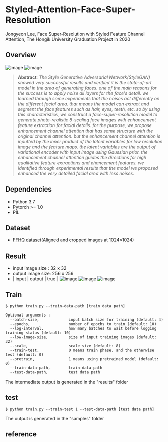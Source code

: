 # Styled-Attention-Face-Super-Resolution
Jongyeon Lee, Face Super-Resolution with Styled Feature Channel Attention, The Hongik University Graduation Project in 2020 
## Overview
![image](https://user-images.githubusercontent.com/36150943/91531389-b19c9400-e947-11ea-9db1-c09637877cb6.png)
![image](https://user-images.githubusercontent.com/36150943/91531487-d2fd8000-e947-11ea-9413-e15c1607f518.png)

> __Abstract__: _The Style Generative Adversarial Network(StyleGAN) showed very successful results and verified it is the state-of-art model in the area of generating faces. one of the main reasons for the success is to apply noise all layers for the face's detail. we learned through some experiments that the noises act differently on the different facial area. that means the model can extract and segment the face features such as hair, eyes, teeth, etc. so by using this characteristics, we construct a face-super-resolution model to generate photo-realistic 8-scaling face images with enhancement feature extraction for facial details. for the purpose, we propose enhancement channel attention that has same structure with the original channel attention. but the enhancement channel attention is inputted by the inner product of the latent variables for low resolution image and the feature maps. the latent variables are the output of variational encoder with input image using Gaussian prior. the enhancement channel attention guides the directions for high qualitative feature extractions and ehancement features. we identified through experimental results that the model we proposed enhanced the very detailed facial area with less noises._

## Dependencies
* Python 3.7
* Pytorch >= 1.0
* PIL

## Dataset
* [FFHQ dataset](https://github.com/NVlabs/ffhq-dataset)(Aligned and cropped images at 1024×1024)

## Result
* input image size : 32 x 32
* output image size: 256 x 256
* | input | output | true |
![image](https://user-images.githubusercontent.com/36150943/83629305-d0072380-a5d4-11ea-8119-7dea664afc86.png)
![image](https://user-images.githubusercontent.com/36150943/83629380-f2993c80-a5d4-11ea-9c46-3a1df3abffac.png)
![image](https://user-images.githubusercontent.com/36150943/83629445-0fce0b00-a5d5-11ea-8877-05055480c042.png)




## Train
```
$ python train.py --train-data-path [train data path]

Optional arguments :
  --batch-size,             input batch size for training (default: 4)
  --epochs,                 number of epochs to train (default: 10)
  --log-interval,           how many batches to wait before logging training status (default: 10)
  --low-image-size,         size of input training images (default: 32)
  --scale,                  scale size (default: 8)
  --train-test,             0 means train phase, and the otherwise test (default: 0)
  --pretrain,               1 means using pretrained model (default: 0)
  --train-data-path,        train data path
  --test-data-path,         test data path
```
The intermediate output is generated in the "results" folder

## test
```
$ python train.py --train-test 1 --test-data-path [test data path]
```
The output is generated in the "samples" folder


## reference
